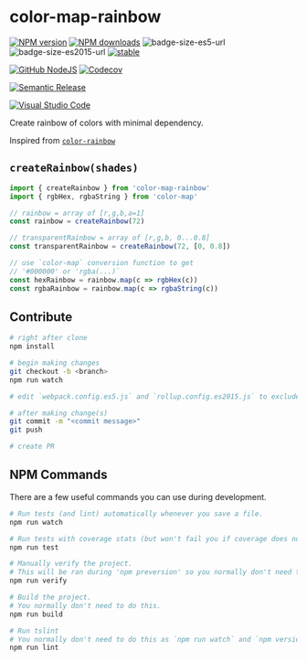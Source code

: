 # color-map-rainbow

[![NPM version][npm-image]][npm-url]
[![NPM downloads][downloads-image]][downloads-url]
![badge-size-es5-url]
![badge-size-es2015-url]
[![stable][stable-image]][stable-url]

[![GitHub NodeJS][github-nodejs]][github-action-url]
[![Codecov][codecov-image]][codecov-url]

[![Semantic Release][semantic-release-image]][semantic-release-url]

[![Visual Studio Code][vscode-image]][vscode-url]

Create rainbow of colors with minimal dependency.

Inspired from [`color-rainbow`]

## `createRainbow(shades)`

```ts
import { createRainbow } from 'color-map-rainbow'
import { rgbHex, rgbaString } from 'color-map'

// rainbow = array of [r,g,b,a=1]
const rainbow = createRainbow(72)

// transparentRainbow = array of [r,g,b, 0...0.8]
const transparentRainbow = createRainbow(72, [0, 0.8])

// use `color-map` conversion function to get
// '#000000' or 'rgba(...)`
const hexRainbow = rainbow.map(c => rgbHex(c))
const rgbaRainbow = rainbow.map(c => rgbaString(c))
```

## Contribute

```sh
# right after clone
npm install

# begin making changes
git checkout -b <branch>
npm run watch

# edit `webpack.config.es5.js` and `rollup.config.es2015.js` to exclude dependencies for the bundle if needed

# after making change(s)
git commit -m "<commit message>"
git push

# create PR
```

## NPM Commands

There are a few useful commands you can use during development.

```sh
# Run tests (and lint) automatically whenever you save a file.
npm run watch

# Run tests with coverage stats (but won't fail you if coverage does not meet criteria)
npm run test

# Manually verify the project.
# This will be ran during 'npm preversion' so you normally don't need to run this yourself.
npm run verify

# Build the project.
# You normally don't need to do this.
npm run build

# Run tslint
# You normally don't need to do this as `npm run watch` and `npm version` will automatically run lint for you.
npm run lint
```

[`color-rainbow`]: https://github.com/grant/color-rainbow
[badge-size-es5-url]: http://img.badgesize.io/unional/color-map-rainbow/master/dist/color-map-rainbow.es5.js.svg?label=es5_size
[badge-size-es2015-url]: http://img.badgesize.io/unional/color-map-rainbow/master/dist/color-map-rainbow.es2015.js.svg?label=es2015_size
[codecov-image]: https://codecov.io/gh/unional/color-map-rainbow/branch/master/graph/badge.svg
[codecov-url]: https://codecov.io/gh/unional/color-map-rainbow
[downloads-image]: https://img.shields.io/npm/dm/color-map-rainbow.svg?style=flat
[downloads-url]: https://npmjs.org/package/color-map-rainbow
[github-action-url]: https://github.com/unional/color-map-rainbow/actions
[github-nodejs]: https://github.com/unional/color-map-rainbow/workflows/nodejs/badge.svg
[npm-image]: https://img.shields.io/npm/v/color-map-rainbow.svg?style=flat
[npm-url]: https://npmjs.org/package/color-map-rainbow
[semantic-release-image]: https://img.shields.io/badge/%20%20%F0%9F%93%A6%F0%9F%9A%80-semantic--release-e10079.svg
[semantic-release-url]: https://github.com/semantic-release/semantic-release
[stable-image]: http://badges.github.io/stability-badges/dist/stable.svg
[stable-url]: http://github.com/badges/stability-badges
[vscode-image]: https://img.shields.io/badge/vscode-ready-green.svg
[vscode-url]: https://code.visualstudio.com/
